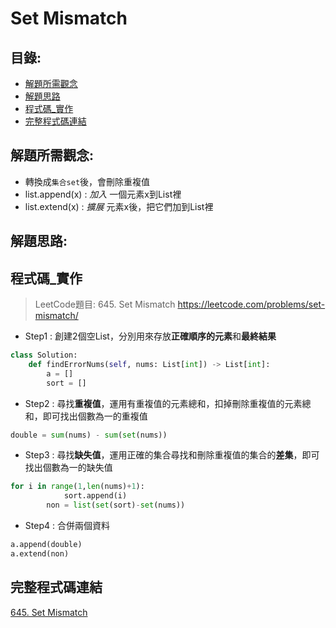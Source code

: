 Set Mismatch
====

目錄:
----
* [解題所需觀念](#解題所需觀念)
* [解題思路](解題思路)
* [程式碼_實作](#程式碼_實作)
* [完整程式碼連結](#完整程式碼連結)

解題所需觀念:
------
* 轉換成`集合set`後，會刪除重複值
* list.append(x) : *加入* 一個元素x到List裡
* list.extend(x) : *擴展* 元素x後，把它們加到List裡

解題思路:
-----

程式碼_實作
------

> LeetCode題目: 645. Set Mismatch <https://leetcode.com/problems/set-mismatch/>

* Step1 : 創建2個空List，分別用來存放**正確順序的元素**和**最終結果**

```python
class Solution:
    def findErrorNums(self, nums: List[int]) -> List[int]:
        a = []
        sort = []
```

* Step2 : 尋找**重複值**，運用有重複值的元素總和，扣掉刪除重複值的元素總和，即可找出個數為一的重複值

```python
double = sum(nums) - sum(set(nums))
```

* Step3 : 尋找**缺失值**，運用正確的集合尋找和刪除重複值的集合的**差集**，即可找出個數為一的缺失值

```python
for i in range(1,len(nums)+1):
            sort.append(i)
        non = list(set(sort)-set(nums))
```

* Step4 : 合併兩個資料

```python
a.append(double)
a.extend(non)
```

完整程式碼連結
-----
[645. Set Mismatch](https://github.com/imucici/my-learning-note/blob/master/LeetCode/week4/645.%20Set%20Mismatch.ipynb)
